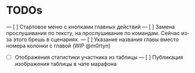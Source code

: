 # TODOs

— [ ] Стартовое меню с кнопками главных действий
— [ ] Замена прослушивания по тексту, на прослушивание по командам. Сейчас из-за этого брешь в сценариях.
— [ ] Указание названия главы вместо номера колонки с главой (WIP @m0rtyn)
- [ ] Отображения статистики участника из таблицы
— [ ] Публикация изображения таблицы в чате марафона
